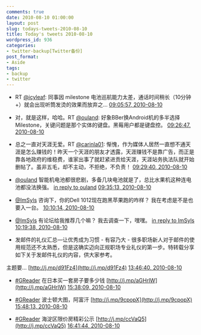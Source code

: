 ```yaml
---
comments: true
date: 2010-08-10 01:00:00
layout: post
slug: todays-tweets-2010-08-10
title: Today's tweets 2010-08-10
wordpress_id: 936
categories:
- twitter-backup[Twitter备份]
post_format:
- Aside
tags:
- backup
- twitter
---
```





  * RT [@icyleaf](http://twitter.com/icyleaf): 同事因 milestone 电池巡航能力太差，通话时间稍长（10分钟+）就会出现听筒发烫的效果而放弃之... [09:05:57, 2010-08-10](http://twitter.com/gfrog/statuses/20752761595)





  * 对，就是这样，哈哈。RT [@ouland](http://twitter.com/ouland): 好象BBer换Android机的多半选择Milestone，关键问题是那个实体的键盘。黑莓用户都是键盘控。 [09:26:47, 2010-08-10](http://twitter.com/gfrog/statuses/20754306729)





  * 总之一直对天涯无爱。RT [@carinla01](http://twitter.com/carinla01): 惭愧，作为媒体人居然一直想不通天涯是怎么赚钱的！昨天一个天涯的朋友才透露，天涯赚钱不是靠广告，而正是靠各地政府的维稳费，谁家出事了就赶紧进贡给天涯，天涯站务执法队就开始删帖了。虽非五毛，却不主动，不拒绝，不负责！ [09:29:40, 2010-08-10](http://twitter.com/gfrog/statuses/20754514601)





  * [@ouland](http://twitter.com/ouland) 智能机电池都很悲剧，多备几块电池就是了，总比水果机这种连电池都没法换强。 [in reply to ouland](http://twitter.com/ouland/statuses/20754411552) [09:35:13, 2010-08-10](http://twitter.com/gfrog/statuses/20754923992)





  * [@ImSyls](http://twitter.com/ImSyls) 咨询下，你的Dell 1012现在跑黑苹果跑的咋样？ 我在考虑是不是也要入一台。 [10:10:14, 2010-08-10](http://twitter.com/gfrog/statuses/20757470491)





  * [@ImSyls](http://twitter.com/ImSyls) 有论坛给我推荐几个嘛？ 我去调查一下，嘿嘿。 [in reply to ImSyls](http://twitter.com/ImSyls/statuses/20757963704) [10:19:38, 2010-08-10](http://twitter.com/gfrog/statuses/20758143164)





  * 发邮件的礼仪汇总—让优秀成为习惯 - 有容乃大 - 很多职场新人对于邮件的使用规范还不太熟悉，但是这确实迈向正规职场专业礼仪的第一步。特转载分享如下关于发邮件礼仪的内容，供大家参考。





主题要... [http://j.mp/d91Fz4](http://j.mp/d91Fz4) [13:46:40, 2010-08-10](http://twitter.com/gfrog/statuses/20771494352)





  * [#GReader](http://search.twitter.com/search?q=%23GReader) 在日本买一套房子要多少钱 [http://j.mp/aGHrlW](http://j.mp/aGHrlW) [15:38:09, 2010-08-10](http://twitter.com/gfrog/statuses/20776851800)





  * [#GReader](http://search.twitter.com/search?q=%23GReader) 波士顿大图，阿富汗 [http://j.mp/9cpopX](http://j.mp/9cpopX) [15:48:13, 2010-08-10](http://twitter.com/gfrog/statuses/20777288173)





  * [#GReader](http://search.twitter.com/search?q=%23GReader) 海淀区限价房精彩公示 [http://j.mp/ccVaQ5](http://j.mp/ccVaQ5) [16:41:44, 2010-08-10](http://twitter.com/gfrog/statuses/20779603016)




